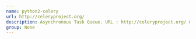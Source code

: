 ```yaml
---
name: python2-celery
url: http://celeryproject.org/
description: Asynchronous Task Queue. URL : http://celeryproject.org/ Groups : None
group: None
---
```

